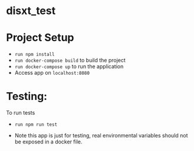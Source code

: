 # disxt_test
# Project Setup
- `run npm install`
- `run docker-compose build` to build the project
- `run docker-compose up` to run the application
- Access app on `localhost:8080`

# Testing:
To run tests
- `run npm run test`

- Note this app is just for testing, real environmental variables should not be exposed in a docker file.
